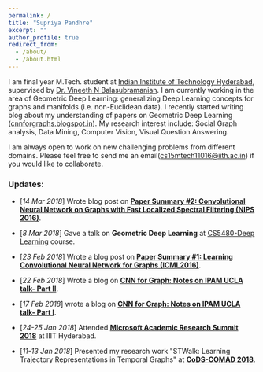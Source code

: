 ```yaml
---
permalink: /
title: "Supriya Pandhre"
excerpt: ""
author_profile: true
redirect_from: 
  - /about/
  - /about.html
---
```



I am final year M.Tech. student at [Indian Institute of Technology Hyderabad](http://iith.ac.in/), supervised by [Dr. Vineeth N Balasubramanian](https://www.iith.ac.in/~vineethnb/index.html). I am currently working in the area of Geometric Deep Learning: generalizing Deep Learning concepts for graphs and manifolds (i.e. non-Euclidean data). I recently started writing blog about my understanding of papers on Geometric Deep Learning ([cnnforgraphs.blogspot.in](http://cnnforgraphs.blogspot.in/)). My research interest include: Social Graph analysis, Data Mining, Computer Vision, Visual Question Answering.

I am always open to work on new challenging problems from different domains. Please feel free to send me an email([cs15mtech11016@iith.ac.in](cs15mtech11016@iith.ac.in)) if you would like to collaborate.


### Updates:

* \[*14 Mar 2018*\] Wrote blog post on [**Paper Summary #2: Convolutional Neural Network on Graphs with Fast Localized Spectral Filtering (NIPS 2016)**](https://cnnforgraphs.blogspot.in/2018/03/paper-summary-2-convolutional-neural.html).

* \[*8 Mar 2018*\] Gave a talk on **Geometric Deep Learning** at [CS5480-Deep Learning](http://www.iith.ac.in/~vineethnb/teaching.html) course.

* \[*23 Feb 2018*\] Wrote a blog post on [**Paper Summary #1: Learning Convolutional Neural Network for Graphs (ICML2016)**](https://cnnforgraphs.blogspot.in/2018/02/paper-summary-1-learning-convolutional.html).

* \[*22 Feb 2018*\] Wrote a blog on [**CNN for Graph: Notes on IPAM UCLA talk- Part II**](https://cnnforgraphs.blogspot.in/2018/02/cnn-for-graph-notes-on-ipam-ucla-talk_22.html).

* \[*17 Feb 2018*\] wrote a blog on [**CNN for Graph: Notes on IPAM UCLA talk- Part I**](https://cnnforgraphs.blogspot.in/2018/02/cnn-for-graph-notes-on-ipam-ucla-talk.html).

* \[*24-25 Jan 2018*\] Attended [**Microsoft Academic Research Summit 2018**](https://www.microsoft.com/en-us/research/event/academic-research-summit-2018-a-future-with-ai/) at IIIT Hyderabad.

* \[*11-13 Jan 2018*\] Presented my research work "STWalk: Learning Trajectory Representations in Temporal Graphs" at [**CoDS-COMAD 2018**](http://cods-comad.in/2018/index.html).

